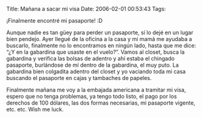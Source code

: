 Title: Mañana a sacar mi visa
Date: 2006-02-01 00:53:43
Tags: 

<p>¡Finalmente encontré mi pasaporte! :D</p>

<p>Aunque nadie es tan güey para perder un pasaporte, sí lo dejé en un lugar bien pendejo. Ayer llegué de la oficina a la casa y mi mamá me ayudaba a buscarlo, finalmente no lo encontramos en ningún lado, hasta que me dice: &#8220;¿Y en la gabardina que usaste en el vuelo?&#8221;. Vamos al closet, busca la gabardina y verifica las bolsas de adentro y ahí estaba el chingado pasaporte, burlándose de mí dentro de la gabardina, el muy puto. La gabardina bien colgadita adentro del closet y yo vaciando toda mi casa buscando el pasaporte en cajas y tambaches de papeles.</p>

<p>Finalmente mañana me voy a la embajada americana a tramitar mi visa, espero que no tenga problemas, ya tengo todo listo, el pago por los derechos de 100 dólares, las dos formas necesarias, mi pasaporte vigente, etc. etc. Wish me luck.</p>
